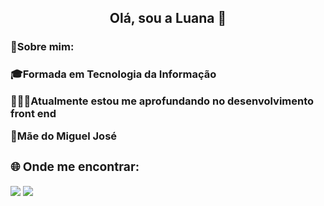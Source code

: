 <h2 align="center" style="color:" >Olá, sou a Luana 👋</h2>

<div class="sobre-mim"> 
    <h3> 💫Sobre mim: <h3> 
        <p>🎓Formada em Tecnologia da Informação </p>
        <p>👩🏻‍💻Atualmente estou me aprofundando no desenvolvimento front end</p> 
        <p>💜Mãe do Miguel José </p>
<div class="redes-sociais">
    <h3>🌐 Onde me encontrar:</h3>
        <a href = "mailto:dev.luanacarmo@gmail.com"><img src="https://img.shields.io/badge/-Gmail-%23333?style=for-the-badge&logo=gmail&logoColor=white" target="_blank"></a>
        <a href="https://www.linkedin.com/in/luanaacarmo/" target="_blank"><img src="https://img.shields.io/badge/-LinkedIn-%230077B5?style=for-the-badge&logo=linkedin&logoColor=white" target="_blank"></a>
</div
